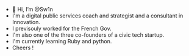 - 👋 Hi, I’m @Sw1n
- I'm a digital public services coach and strategist and a consultant in Innovation.
- I previsouly worked for the French Gov.
- I'm also one of the three co-founders of a civic tech startup.
- I'm currently learning Ruby and python.
- Cheers !

<!---
Sw1n/Sw1n is a ✨ special ✨ repository because its `README.md` (this file) appears on your GitHub profile.
You can click the Preview link to take a look at your changes.
--->
